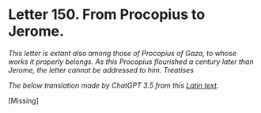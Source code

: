 <h1>Letter 150. From Procopius to Jerome.</h1>

<p><i>This letter is extant also among those of Procopius of Gaza, to whose works it properly belongs. As this Procopius flourished a century later than Jerome, the letter cannot be addressed to him. Treatises

The below translation made by ChatGPT 3.5 from this <a href='https://catholiclibrary.org/library/view?docId=Fathers-OR/PL.022.html;chunk.id=00000293'>Latin text</a>.</i></p>

[Missing]